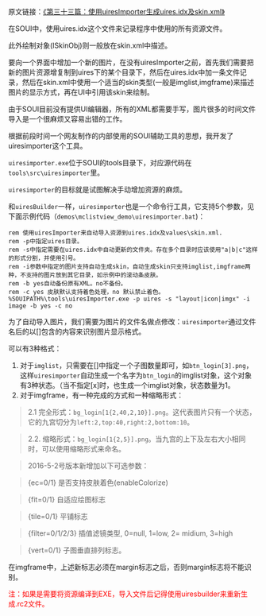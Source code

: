原文链接：[《第三十三篇：使用uiresImporter生成uires.idx及skin.xml》](http://www.cnblogs.com/setoutsoft/p/5428158.html)

在SOUI中，使用uires.idx这个文件来记录程序中使用的所有资源文件。

此外绘制对象(ISkinObj)则一般放在skin.xml中描述。

要向一个界面中增加一个新的图片，在没有uiresImporter之前，首先我们需要把新的图片资源增复制到uires下的某个目录下，然后在uires.idx中加一条文件记录，然后在skin.xml中使用一个适当的skin类型(一般是imglist,imgframe)来描述图片的显示方式，再在UI中引用该skin来绘制。

由于SOUI目前没有提供UI编辑器，所有的XML都需要手写，图片很多的时间文件导入是一个很麻烦又容易出错的工作。

根据前段时间一个网友制作的内部使用的SOUI辅助工具的思想，我开发了uiresimporter这个工具。

`uiresimporter.exe`位于SOUI的tools目录下，对应源代码在`tools\src\uiresimporter`里。

`uiresimporter`的目标就是试图解决手动增加资源的麻烦。

和`uiresBuilder`一样，`uiresimporter`也是一个命令行工具，它支持5个参数，见下面示例代码（`demos\mclistview_demo\uiresimporter.bat`)：

```shell
rem 使用uiresImporter来自动导入资源到uires.idx及values\skin.xml.
rem -p中指定uires目录。
rem -s中指定需要在uires.idx中自动更新的文件夹。存在多个目录时应该使用"a|b|c"这样的形式分割，并使用引号。
rem -i参数中指定的图片支持自动生成skin，自动生成skin只支持imglist,imgframe两种，不支持的图片放到其它目录，如示例中的滚动条皮肤。
rem -b yes自动备份原有XML。no不备份。
rem -c yes 皮肤默认支持着色处理，no 默认禁止着色。
%SOUIPATH%\tools\uiresImporter.exe -p uires -s "layout|icon|imgx" -i image -b yes -c no
```

为了自动导入图片，我们需要为图片的文件名做点修改：`uiresimporter`通过文件名后的以[]包含的内容来识别图片显示格式。

可以有3种格式：

 1. 对于`imglist`，只需要在[]中指定一个子图数量即可，如`btn_login[3].png`，这样`uiresimporter`自动生成一个名字为`btn_login`的imglist对象，这个对象有3种状态。（当不指定[x]时，也生成一个imglist对象，状态数量为1。
 2. 对于imgframe，有一种完成的方式和一种缩略形式：  
  >2.1 完全形式：`bg_login[1{2,40,2,10}].png`。这代表图片只有一个状态，它的九宫切分为`left:2,top:40,right:2,bottom:10`。
  
  >2.2. 缩略形式：`bg_login[1{2,5}].png`。当九宫的上下及左右大小相同时，可以使用缩略形式来命名。
  
  >2016-5-2号版本新增加以下可选参数：

  >{ec=0/1} 是否支持皮肤着色(enableColorize)
  
  >{fit=0/1} 自适应绘图标志
  
  >{tile=0/1} 平铺标志
  
  >{filter=0/1/2/3} 插值滤镜类型, 0=null, 1=low, 2= midium, 3=high
  
  >{vert=0/1} 子图垂直排列标志。

  在imgframe中，上述新标志必须在margin标志之后，否则margin标志将不能识别。 

<font color=red>注：如果是需要将资源编译到EXE，导入文件后记得使用uiresbuilder来重新生成.rc2文件。</font>